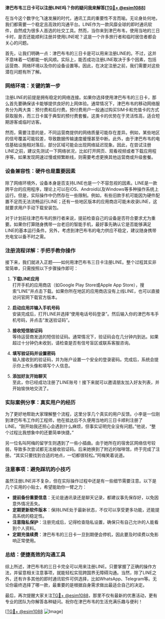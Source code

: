 **津巴布韦三日卡可以注册LINE吗？你的疑问我来解答[[TG💪+ @esim1088](https://t.me/s/esim1088)]**

在当今这个数字化飞速发展的时代，通讯工具的重要性不言而喻。无论身处何地，我们都需要一个稳定且高效的沟通平台。LINE作为一款风靡全球的即时通讯软件，自然成为很多人首选的社交工具。然而，当你来到津巴布韦，使用当地的三日卡时，是否还能顺利注册并使用LINE呢？这是一个许多旅行者和临时居住者都会关心的问题。

首先，让我们明确一点：津巴布韦的三日卡是可以用来注册LINE的。不过，这并不意味着一切都能一帆风顺。实际上，能否成功注册LINE取决于多个因素，包括运营商、网络环境以及你的设备设置等。因此，在决定注册之前，我们需要对这些潜在问题有所了解。

### 网络环境：关键的第一步

注册LINE的前提是拥有稳定的网络连接。如果你选择使用津巴布韦的三日卡，那么首先要确保该卡能够提供良好的上网体验。通常情况下，津巴布韦的移动网络服务分为两大类：预付费和后付费。预付费用户一般通过购买SIM卡和充值卡的方式获取服务，而三日卡属于典型的预付费套餐。这类卡的优势在于灵活性高，适合短期游客或临时访客。

然而，需要注意的是，不同运营商提供的网络质量可能存在差异。例如，某些地区的信号覆盖可能较差，导致数据传输速度缓慢甚至中断。此外，由于津巴布韦的电信基础设施相对落后，部分区域可能会出现网络延迟现象。因此，在尝试注册LINE之前，建议先测试一下网络状况，比如打开网页、观看视频或者下载应用程序等。如果发现网速过慢或频繁断线，则需要考虑更换其他运营商或升级套餐。

### 设备兼容性：硬件也是重要因素

除了网络环境外，设备本身是否支持LINE也是一个不容忽视的因素。LINE是一款跨平台的应用程序，理论上可以在iOS、Android以及Windows等多种操作系统上运行。但是，实际操作中仍然存在一些限制。例如，有些旧款手机可能因为硬件配置不足而无法流畅运行LINE；还有一些地区版本的应用商店可能未收录LINE，这就要求用户手动下载安装包。

对于计划前往津巴布韦的旅行者来说，提前检查自己的设备是否符合要求尤为重要。如果你打算随身携带一台老旧的智能手机，最好事先确认它是否能够满足LINE的基本运行条件。另外，考虑到津巴布韦的电力供应不稳定，建议随身携带充电宝以备不时之需。

### 注册流程详解：手把手教你操作

接下来，我们就进入正题——如何用津巴布韦三日卡注册LINE。整个过程其实非常简单，只需按照以下步骤操作即可：

1. **下载LINE应用**  
   打开手机的应用商店（如Google Play Store或Apple App Store），搜索“LINE”并点击下载。如果你所在地区的应用商店没有上线LINE，也可以直接访问官网下载官方版本。

2. **启动应用并输入手机号码**  
   安装完成后，打开LINE并选择“使用电话号码登录”。然后输入你的津巴布韦手机号码，并点击“发送验证码”。

3. **接收短信验证码**  
   等待运营商发送的短信验证码。通常情况下，验证码会在几分钟内到达。如果超过十分钟仍未收到，请检查是否有信号盲区或联系客服咨询。

4. **填写验证码并设置密码**  
   输入接收到的验证码，并为账户设置一个安全的登录密码。完成后，系统会提示你上传头像和填写个人信息。

5. **添加好友开始聊天**  
   至此，你已经成功注册了LINE账号！接下来就可以邀请朋友加入好友列表，并开始愉快地交流了。

### 实际案例分享：真实用户的经历

为了更好地帮助大家理解整个流程，这里分享几个真实的用户反馈。小李是一位刚到津巴布韦工作的工程师，他在抵达后不久便用当地的三日卡顺利注册了LINE。“刚开始我还担心会遇到什么麻烦，但事实证明完全没有问题。”他说，“整个过程比我想象中的还要简单快捷。”

另一位名叫阿梅的留学生则遇到了一些小插曲。由于她所在的宿舍区网络信号较弱，导致多次尝试都无法接收验证码。后来她换到了附近的咖啡馆，终于完成了注册。“其实只要找到合适的地点，一切都很轻松。”阿梅笑着说道。

### 注意事项：避免踩坑的小技巧

虽然注册LINE并不复杂，但在实际操作过程中还是有一些细节需要注意。以下是几个实用的小贴士，希望能助你一臂之力：

- **提前备份重要信息**：无论是通讯录还是聊天记录，都建议事先保存好，以免因意外情况丢失。
- **定期更新软件版本**：保持LINE处于最新状态，不仅可以享受更多功能，还能提高系统的稳定性。
- **注意隐私保护**：注册完成后，记得检查隐私设置，确保只有自己允许的人能看到个人资料。
- **定期充值续费**：津巴布韦的三日卡一旦到期便会停机，因此要及时续费以免影响正常使用。

### 总结：便捷高效的沟通工具

综上所述，津巴布韦的三日卡完全可以用来注册LINE。只要掌握了正确的操作方法，并留意相关注意事项，就能轻松实现跨国界无障碍沟通。当然，除了LINE之外，还有许多其他的即时通讯软件可供选择，比如WhatsApp、Telegram等。无论你最终选择了哪一款，最重要的是根据自身需求做出最适合自己的决定。

最后，再次提醒大家关注[TG💪+ @esim1088](https://t.me/s/esim1088)，那里不仅有最新的优惠活动，更有专业的团队为你解答各种疑问。祝你在津巴布韦的生活充满乐趣与便利！

[[TG💪+ @esim1088](https://t.me/s/esim1088) ![Image](https://i.postimg.cc/4NQfJmqS/Snipaste-2025-05-13-00-14-12.png)]